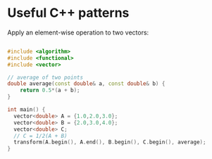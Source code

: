 # Useful C++ patterns

Apply an element-wise operation to two vectors:
```C++

#include <algorithm>
#include <functional>
#include <vector>

// average of two points
double average(const double& a, const double& b) {
    return 0.5*(a + b);
}

int main() {
  vector<double> A = {1.0,2.0,3.0};
  vector<double> B = {2.0,3.0,4.0};
  vector<double> C;
  // C = 1/2(A + B)
  transform(A.begin(), A.end(), B.begin(), C.begin(), average);
}
```
